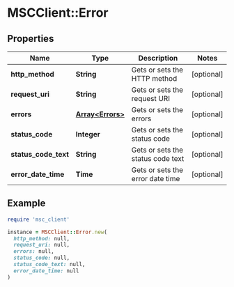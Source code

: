 # MSCClient::Error

## Properties

| Name | Type | Description | Notes |
| ---- | ---- | ----------- | ----- |
| **http_method** | **String** | Gets or sets the HTTP method | [optional] |
| **request_uri** | **String** | Gets or sets the request URI | [optional] |
| **errors** | [**Array&lt;Errors&gt;**](Errors.md) | Gets or sets the errors | [optional] |
| **status_code** | **Integer** | Gets or sets the status code | [optional] |
| **status_code_text** | **String** | Gets or sets the status code text | [optional] |
| **error_date_time** | **Time** | Gets or sets the error date time | [optional] |

## Example

```ruby
require 'msc_client'

instance = MSCClient::Error.new(
  http_method: null,
  request_uri: null,
  errors: null,
  status_code: null,
  status_code_text: null,
  error_date_time: null
)
```

